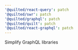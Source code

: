 ```yaml
---
'@quilted/react-query': patch
'@quilted/swr': patch
'@quilted/graphql': patch
'@quilted/quilt': patch
'@quilted/react-graphql': patch
---
```


Simplify GraphQL libraries
